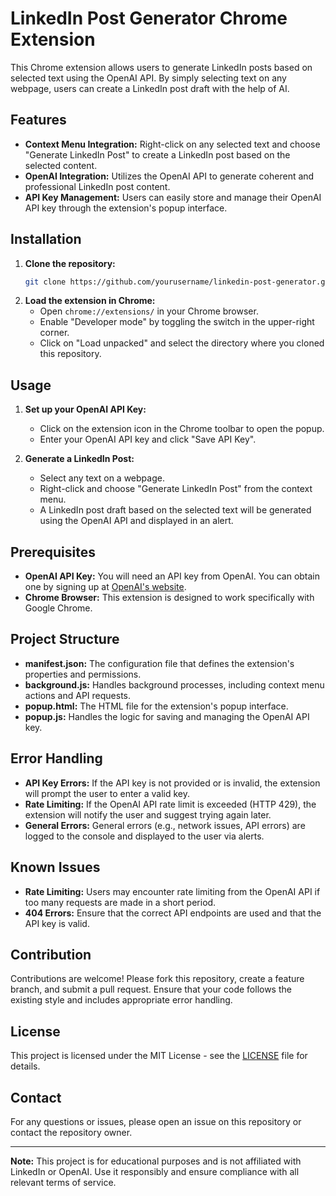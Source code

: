 


# LinkedIn Post Generator Chrome Extension

This Chrome extension allows users to generate LinkedIn posts based on selected text using the OpenAI API. By simply selecting text on any webpage, users can create a LinkedIn post draft with the help of AI.

## Features

- **Context Menu Integration:** Right-click on any selected text and choose "Generate LinkedIn Post" to create a LinkedIn post based on the selected content.
- **OpenAI Integration:** Utilizes the OpenAI API to generate coherent and professional LinkedIn post content.
- **API Key Management:** Users can easily store and manage their OpenAI API key through the extension's popup interface.

## Installation

1. **Clone the repository:**
   ```bash
   git clone https://github.com/yourusername/linkedin-post-generator.git
   ```
2. **Load the extension in Chrome:**
   - Open `chrome://extensions/` in your Chrome browser.
   - Enable "Developer mode" by toggling the switch in the upper-right corner.
   - Click on "Load unpacked" and select the directory where you cloned this repository.

## Usage

1. **Set up your OpenAI API Key:**
   - Click on the extension icon in the Chrome toolbar to open the popup.
   - Enter your OpenAI API key and click "Save API Key".
   
2. **Generate a LinkedIn Post:**
   - Select any text on a webpage.
   - Right-click and choose "Generate LinkedIn Post" from the context menu.
   - A LinkedIn post draft based on the selected text will be generated using the OpenAI API and displayed in an alert.

## Prerequisites

- **OpenAI API Key:** You will need an API key from OpenAI. You can obtain one by signing up at [OpenAI's website](https://platform.openai.com/account/api-keys).
- **Chrome Browser:** This extension is designed to work specifically with Google Chrome.

## Project Structure

- **manifest.json:** The configuration file that defines the extension's properties and permissions.
- **background.js:** Handles background processes, including context menu actions and API requests.
- **popup.html:** The HTML file for the extension's popup interface.
- **popup.js:** Handles the logic for saving and managing the OpenAI API key.

## Error Handling

- **API Key Errors:** If the API key is not provided or is invalid, the extension will prompt the user to enter a valid key.
- **Rate Limiting:** If the OpenAI API rate limit is exceeded (HTTP 429), the extension will notify the user and suggest trying again later.
- **General Errors:** General errors (e.g., network issues, API errors) are logged to the console and displayed to the user via alerts.

## Known Issues

- **Rate Limiting:** Users may encounter rate limiting from the OpenAI API if too many requests are made in a short period.
- **404 Errors:** Ensure that the correct API endpoints are used and that the API key is valid.

## Contribution

Contributions are welcome! Please fork this repository, create a feature branch, and submit a pull request. Ensure that your code follows the existing style and includes appropriate error handling.

## License

This project is licensed under the MIT License - see the [LICENSE](LICENSE) file for details.

## Contact

For any questions or issues, please open an issue on this repository or contact the repository owner.

---

**Note:** This project is for educational purposes and is not affiliated with LinkedIn or OpenAI. Use it responsibly and ensure compliance with all relevant terms of service.
```

